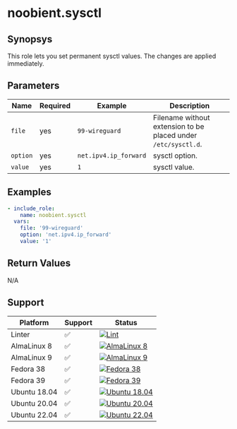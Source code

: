 # noobient.sysctl

## Synopsys

This role lets you set permanent sysctl values. The changes are applied immediately.

## Parameters

| Name | Required | Example | Description |
|---|---|---|---|
| `file` | yes | `99-wireguard` | Filename without extension to be placed under `/etc/sysctl.d`. |
| `option` | yes | `net.ipv4.ip_forward` | sysctl option. |
| `value` | yes | `1` | sysctl value. |

## Examples

```yml
- include_role:
    name: noobient.sysctl
  vars:
    file: '99-wireguard'
    option: 'net.ipv4.ip_forward'
    value: '1'
```

## Return Values

N/A

## Support

| Platform | Support | Status |
|---|---|---|
| Linter | ✅ | [![Lint](https://github.com/noobient/ansible-galaxy-sysctl/actions/workflows/lint.yml/badge.svg)](https://github.com/noobient/ansible-galaxy-sysctl/actions/workflows/lint.yml) |
| AlmaLinux 8 | ✅ | [![AlmaLinux 8](https://github.com/noobient/ansible-galaxy-sysctl/actions/workflows/almalinux-8.yml/badge.svg)](https://github.com/noobient/ansible-galaxy-sysctl/actions/workflows/almalinux-8.yml) |
| AlmaLinux 9 | ✅ | [![AlmaLinux 9](https://github.com/noobient/ansible-galaxy-sysctl/actions/workflows/almalinux-9.yml/badge.svg)](https://github.com/noobient/ansible-galaxy-sysctl/actions/workflows/almalinux-9.yml) |
| Fedora 38 | ✅ | [![Fedora 38](https://github.com/noobient/ansible-galaxy-sysctl/actions/workflows/fedora-38.yml/badge.svg)](https://github.com/noobient/ansible-galaxy-sysctl/actions/workflows/fedora-38.yml) |
| Fedora 39 | ✅ | [![Fedora 39](https://github.com/noobient/ansible-galaxy-sysctl/actions/workflows/fedora-39.yml/badge.svg)](https://github.com/noobient/ansible-galaxy-sysctl/actions/workflows/fedora-39.yml) |
| Ubuntu 18.04 | ✅ | [![Ubuntu 18.04](https://github.com/noobient/ansible-galaxy-sysctl/actions/workflows/ubuntu-18.04.yml/badge.svg)](https://github.com/noobient/ansible-galaxy-sysctl/actions/workflows/ubuntu-18.04.yml) |
| Ubuntu 20.04 | ✅ | [![Ubuntu 20.04](https://github.com/noobient/ansible-galaxy-sysctl/actions/workflows/ubuntu-20.04.yml/badge.svg)](https://github.com/noobient/ansible-galaxy-sysctl/actions/workflows/ubuntu-20.04.yml) |
| Ubuntu 22.04 | ✅ | [![Ubuntu 22.04](https://github.com/noobient/ansible-galaxy-sysctl/actions/workflows/ubuntu-22.04.yml/badge.svg)](https://github.com/noobient/ansible-galaxy-sysctl/actions/workflows/ubuntu-22.04.yml) |
